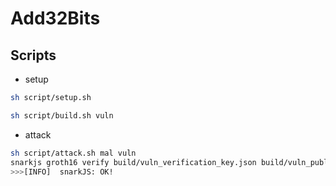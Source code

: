 # Add32Bits

## Scripts

- setup

```bash
sh script/setup.sh

sh script/build.sh vuln
```

- attack

```bash
sh script/attack.sh mal vuln
snarkjs groth16 verify build/vuln_verification_key.json build/vuln_public.json build/mal_proof.json
>>>[INFO]  snarkJS: OK!
```